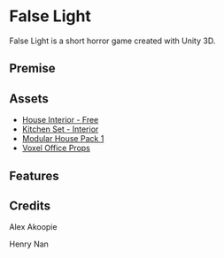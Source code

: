 # False Light
False Light is a short horror game created with Unity 3D.

## Premise

## Assets
- [House Interior - Free](https://assetstore.unity.com/packages/3d/props/interior/house-interior-free-258782)
- [Kitchen Set - Interior](https://assetstore.unity.com/packages/3d/props/furniture/kitchen-set-interior-263284)
- [Modular House Pack 1](https://assetstore.unity.com/packages/3d/environments/urban/modular-house-pack-1-236466)
- [Voxel Office Props](https://assetstore.unity.com/packages/3d/props/voxel-office-props-127772)

## Features

## Credits
Alex Akoopie

Henry Nan
